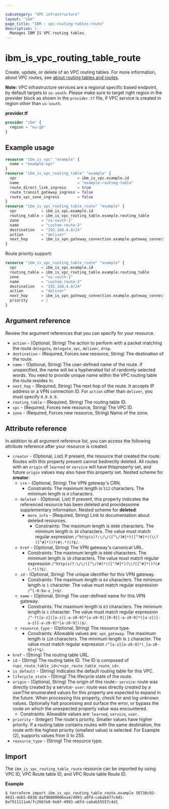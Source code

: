 ```yaml
---

subcategory: "VPC infrastructure"
layout: "ibm"
page_title: "IBM : vpc-routing-tables-route"
description: |-
  Manages IBM IS VPC routing tables.
---
```


# ibm_is_vpc_routing_table_route
Create, update, or delete of an VPC routing tables. For more information, about VPC routes, see [about routing tables and routes](https://cloud.ibm.com/docs/vpc?topic=vpc-about-custom-routes).

**Note:** 
VPC infrastructure services are a regional specific based endpoint, by default targets to `us-south`. Please make sure to target right region in the provider block as shown in the `provider.tf` file, if VPC service is created in region other than `us-south`.

**provider.tf**

```terraform
provider "ibm" {
  region = "eu-gb"
}
```

## Example usage

```terraform
resource "ibm_is_vpc" "example" {
  name = "example-vpc"
}
resource "ibm_is_vpc_routing_table" "example" {
  vpc                           = ibm_is_vpc.example.id
  name                          = "example-routing-table"
  route_direct_link_ingress     = true
  route_transit_gateway_ingress = false
  route_vpc_zone_ingress        = false
}
resource "ibm_is_vpc_routing_table_route" "example" {
  vpc           = ibm_is_vpc.example.id
  routing_table = ibm_is_vpc_routing_table.example.routing_table
  zone          = "us-south-1"
  name          = "custom-route-2"
  destination   = "192.168.4.0/24"
  action        = "deliver"
  next_hop      = ibm_is_vpn_gateway_connection.example.gateway_connection // Example value "10.0.0.4"
}
```
Route priority support:

```terraform
resource "ibm_is_vpc_routing_table_route" "example" {
  vpc           = ibm_is_vpc.example.id
  routing_table = ibm_is_vpc_routing_table.example.routing_table
  zone          = "us-south-1"
  name          = "custom-route-2"
  destination   = "192.168.4.0/24"
  action        = "deliver"
  next_hop      = ibm_is_vpn_gateway_connection.example.gateway_connection // Example value "10.0.0.4"
  priority      = 1
}
```

## Argument reference
Review the argument references that you can specify for your resource. 

- `action` - (Optional, String) The action to perform with a packet matching the route `delegate`, `delegate_vpc`, `deliver`, `drop`.
- `destination` - (Required, Forces new resource, String) The destination of the route. 
- `name` - (Optional, String) The user-defined name of the route. If unspecified, the name will be a hyphenated list of randomly selected words. You need to provide unique name within the VPC routing table the route resides in.
- `next_hop` - (Required, String) The next hop of the route. It accepts IP address or a VPN connection ID. For `action` other than `deliver`, you must specify `0.0.0.0`. 
- `routing_table` - (Required, String) The routing table ID.
- `vpc` - (Required, Forces new resource, String) The VPC ID.
- `zone` - (Required, Forces new resource, String)  Name of the zone. 


## Attribute reference
In addition to all argument reference list, you can access the following attribute reference after your resource is created.

- `creator` - (Optional, List) If present, the resource that created the route. Routes with this property present cannot bedirectly deleted. All routes with an `origin` of `learned` or `service` will have thisproperty set, and future `origin` values may also have this property set.
  Nested scheme for **creator**:
    - `crn` - (Optional, String) The VPN gateway's CRN.
      - Constraints: The maximum length is `512` characters. The minimum length is `9` characters.
    - `deleted` - (Optional, List) If present, this property indicates the referenced resource has been deleted and providessome supplementary information.
    Nested scheme for **deleted**:
        - `more_info` - (Required, String) Link to documentation about deleted resources.
          - Constraints: The maximum length is `8000` characters. The minimum length is `10` characters. The value must match regular expression `/^http(s)?:\/\/([^\/?#]*)([^?#]*)(\\?([^#]*))?(#(.*))?$/`.
    - `href` - (Optional, String) The VPN gateway's canonical URL.
      - Constraints: The maximum length is `8000` characters. The minimum length is `10` characters. The value must match regular expression `/^http(s)?:\/\/([^\/?#]*)([^?#]*)(\\?([^#]*))?(#(.*))?$/`.
    - `id` - (Optional, String) The unique identifier for this VPN gateway.
      - Constraints: The maximum length is `64` characters. The minimum length is `1` character. The value must match regular expression `/^[-0-9a-z_]+$/`.
    - `name` - (Optional, String) The user-defined name for this VPN gateway.
      - Constraints: The maximum length is `63` characters. The minimum length is `1` character. The value must match regular expression `/^-?([a-z]|[a-z][-a-z0-9]*[a-z0-9]|[0-9][-a-z0-9]*([a-z]|[-a-z][-a-z0-9]*[a-z0-9]))$/`.
    - `resource_type` - (Optional, String) The resource type.
      - Constraints: Allowable values are: `vpn_gateway`. The maximum length is `128` characters. The minimum length is `1` character. The value must match regular expression `/^[a-z][a-z0-9]*(_[a-z0-9]+)*$/`.
- `href` - (String) The routing table URL.
- `id` - (String) The routing table ID. The ID is composed of `<vpc_route_table_id>/<vpc_route_table_route_id>`.
- `is_default` - (String) Indicates the default routing table for this VPC.
- `lifecycle_state` - (String) The lifecycle state of the route.
- `origin` - (Optional, String) The origin of this route:- `service`: route was directly created by a service- `user`: route was directly created by a userThe enumerated values for this property are expected to expand in the future. When processing this property, check for and log unknown values. Optionally halt processing and surface the error, or bypass the route on which the unexpected property value was encountered.
  - Constraints: Allowable values are: `learned`, `service`, `user`.
- `priority` - (Integer) The route's priority. Smaller values have higher priority. If a routing table contains routes with the same destination, the route with the highest priority (smallest value) is selected. For Example (2), supports values from 0 to 255.
- `resource_type` - (String) The resource type.

## Import
The `ibm_is_vpc_routing_table_route` resource  can be imported by using VPC ID, VPC Route table ID, and VPC Route table Route ID.

**Example**

```
$ terraform import ibm_is_vpc_routing_table_route.example 56738c92-4631-4eb5-8938-8af90000006ea4/4993-a0fd-cabab477c4d1-8af911111a4/fc2667e0-9e6f-4993-a0fd-cabab55557c4d1
```

